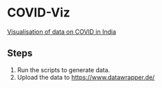 # COVID-Viz
[Visualisation of data on COVID in India](https://ai4bharat.org/covid19)

## Steps
1. Run the scripts to generate data.
2. Upload the data to https://www.datawrapper.de/
